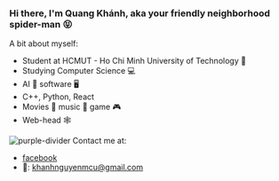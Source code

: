 ### Hi there, I'm Quang Khánh, aka your friendly neighborhood spider-man :stuck_out_tongue_closed_eyes:

<!--
**devquangkhanh09/devquangkhanh09** is a ✨ _special_ ✨ repository because its `README.md` (this file) appears on your GitHub profile.

Here are some ideas to get you started:

- 🔭 I’m currently working on ...
- 🌱 I’m currently learning ...
- 👯 I’m looking to collaborate on ...
- 🤔 I’m looking for help with ...
- 💬 Ask me about ...
- 📫 How to reach me: ...
- 😄 Pronouns: ...
- ⚡ Fun fact: ...
-->

A bit about myself:
- Student at HCMUT - Ho Chi Minh University of Technology 🏫
- Studying Computer Science 💻
- AI 🤖 software 🖥️
- C++, Python, React
- Movies 🎥 music 🎵 game 🎮 
- Web-head 🕸️

![purple-divider](https://user-images.githubusercontent.com/7065401/52071927-c1cd7100-2562-11e9-908a-dde91ba14e59.png)
Contact me at:
- [facebook](https://www.facebook.com/cpt.quangkhanh.09/)
- 📧: khanhnguyenmcu@gmail.com

